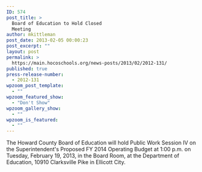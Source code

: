 ```yaml
---
ID: 574
post_title: >
  Board of Education to Hold Closed
  Meeting
author: mkittleman
post_date: 2013-02-05 00:00:23
post_excerpt: ""
layout: post
permalink: >
  https://main.hocoschools.org/news-posts/2013/02/2012-131/
published: true
press-release-number:
  - 2012-131
wpzoom_post_template:
  - ""
wpzoom_featured_show:
  - "Don't Show"
wpzoom_gallery_show:
  - ""
wpzoom_is_featured:
  - ""
---
```

The Howard County Board of Education will hold Public Work Session IV on the Superintendent's Proposed FY 2014 Operating Budget at 1:00 p.m. on Tuesday, February 19, 2013, in the Board Room, at the Department of Education, 10910 Clarksville Pike in Ellicott City.